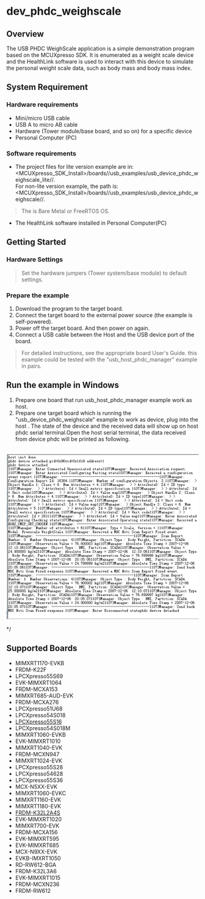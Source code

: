 # dev_phdc_weighscale




## Overview

The USB PHDC WeighScale application is a simple demonstration program based on the MCUXpresso SDK.
It is enumerated as a weight scale device and the HealthLink software is used to interact with this
device to simulate the personal weight scale data, such as body mass and body mass index.

## System Requirement

### Hardware requirements

- Mini/micro USB cable
- USB A to micro AB cable
- Hardware (Tower module/base board, and so on) for a specific device
- Personal Computer (PC)


### Software requirements

- The project files for lite version example are in: 
<br> <MCUXpresso_SDK_Install>/boards/<board>/usb_examples/usb_device_phdc_weighscale_lite/<rtos>/<toolchain>.
<br>  For non-lite version example, the path is: 
<br> <MCUXpresso_SDK_Install>/boards/<board>/usb_examples/usb_device_phdc_weighscale/<rtos>/<toolchain>.
> The <rtos> is Bare Metal or FreeRTOS OS.
- The HealthLink software installed in Personal Computer(PC)



## Getting Started

### Hardware Settings

> Set the hardware jumpers (Tower system/base module) to default settings.


### Prepare the example

1.  Download the program to the target board.
2.  Connect the target board to the external power source (the example is self-powered).
3.  Power off the target board. And then power on again.
4.  Connect a USB cable between the Host and the USB device port of the board.

> For detailed instructions, see the appropriate board User's Guide.
> this example could be tested with the "usb_host_phdc_manager" example in pairs.
## Run the example in Windows

1.  Prepare one board that run usb_host_phdc_manager example work as host.
2.  Prepare one target board which is running the "usb_device_phdc_weighscale" example to work as device, plug into the host .
    The state of the device and the received data will show up on host phdc serial terminal.Open the host serial terminal, the data received from device phdc will be printed as following.
    
<br>![](healthlink_operation.jpg "")

*/



## Supported Boards
- MIMXRT1170-EVKB
- FRDM-K22F
- LPCXpresso55S69
- EVK-MIMXRT1064
- FRDM-MCXA153
- MIMXRT685-AUD-EVK
- FRDM-MCXA276
- LPCXpresso51U68
- LPCXpresso54S018
- [LPCXpresso55S16](../../_boards/lpcxpresso55s16/usb_examples/usb_device_phdc_weighscale/example_board_readme.md)
- LPCXpresso54S018M
- MIMXRT1060-EVKB
- EVK-MIMXRT1010
- MIMXRT1040-EVK
- FRDM-MCXN947
- MIMXRT1024-EVK
- LPCXpresso55S28
- LPCXpresso54628
- LPCXpresso55S36
- MCX-N5XX-EVK
- MIMXRT1060-EVKC
- MIMXRT1160-EVK
- MIMXRT1180-EVK
- [FRDM-K32L2A4S](../../_boards/frdmk32l2a4s/usb_examples/usb_device_phdc_weighscale/example_board_readme.md)
- EVK-MIMXRT1020
- MIMXRT700-EVK
- FRDM-MCXA156
- EVK-MIMXRT595
- EVK-MIMXRT685
- MCX-N9XX-EVK
- EVKB-IMXRT1050
- RD-RW612-BGA
- FRDM-K32L3A6
- EVK-MIMXRT1015
- FRDM-MCXN236
- FRDM-RW612
